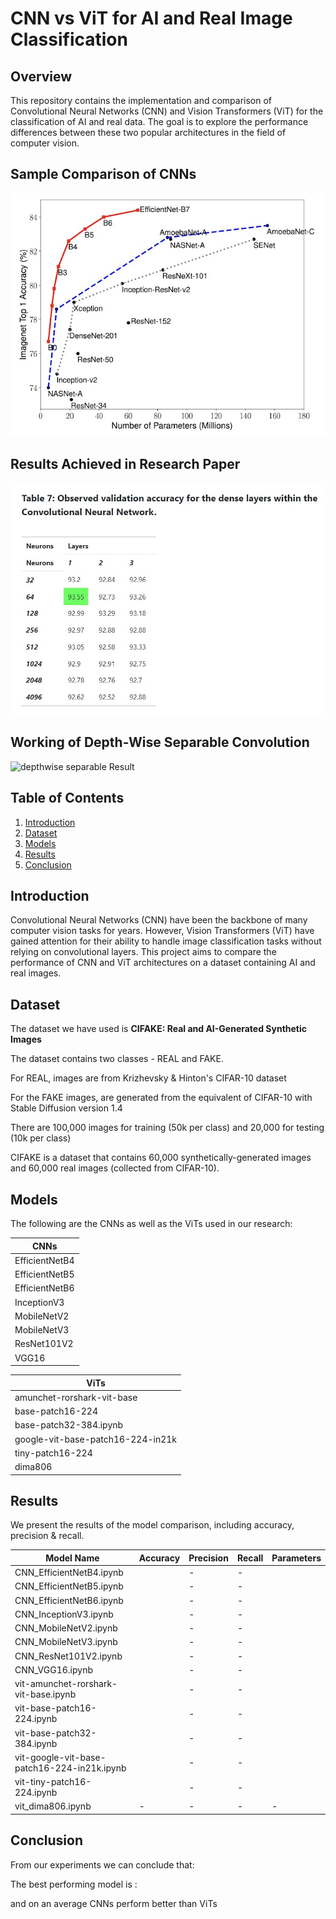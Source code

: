 # CNN vs ViT for AI and Real Image Classification

## Overview
This repository contains the implementation and comparison of Convolutional Neural Networks (CNN) and Vision Transformers (ViT) for the classification of AI and real data. The goal is to explore the performance differences between these two popular architectures in the field of computer vision.

## Sample Comparison of CNNs
![Sample Image](comparison_chart.jpg)

## Results Achieved in Research Paper
![Original Result](original_result.jpg)

## Working of Depth-Wise Separable Convolution
![depthwise separable Result](/depthwise-separable-convolution-animation-3x3-kernel.gif)

## Table of Contents
1. [Introduction](#introduction)
2. [Dataset](#dataset)
3. [Models](#models)
4. [Results](#results)
5. [Conclusion](#conclusion)


## Introduction
Convolutional Neural Networks (CNN) have been the backbone of many computer vision tasks for years. However, Vision Transformers (ViT) have gained attention for their ability to handle image classification tasks without relying on convolutional layers. This project aims to compare the performance of CNN and ViT architectures on a dataset containing AI and real images.

## Dataset
The dataset we have used is **CIFAKE: Real and AI-Generated Synthetic Images**

The dataset contains two classes - REAL and FAKE.

For REAL, images are from Krizhevsky & Hinton's CIFAR-10 dataset

For the FAKE images, are generated from the equivalent of CIFAR-10 with Stable Diffusion version 1.4

There are 100,000 images for training (50k per class) and 20,000 for testing (10k per class)

CIFAKE is a dataset that contains 60,000 synthetically-generated images and 60,000 real images (collected from CIFAR-10). 

## Models
The following are the CNNs as well as the ViTs used in our research:


| CNNs                 | 
|------------------------------|
| EfficientNetB4   | 
| EfficientNetB5    |
| EfficientNetB6   |
| InceptionV3      |
| MobileNetV2       |
| MobileNetV3      |
| ResNet101V2      |
| VGG16         |


| ViTs                | 
|------------------------------|
| amunchet-rorshark-vit-base|
| base-patch16-224  |     
| base-patch32-384.ipynb  |    
| google-vit-base-patch16-224-in21k |  
| tiny-patch16-224  |     
| dima806          |

## Results
We present the results of the model comparison, including accuracy, precision & recall.

| Model Name                   | Accuracy | Precision | Recall | Parameters |
|------------------------------|----------|-----------|--------|------------|
| CNN_EfficientNetB4.ipynb    |     | -          | -      |    |
| CNN_EfficientNetB5.ipynb    |      | -          | -      |     |
| CNN_EfficientNetB6.ipynb    |      | -          | -      |     |
| CNN_InceptionV3.ipynb       |   | -          | -      |  |
| CNN_MobileNetV2.ipynb       | | -          | -      |     |
| CNN_MobileNetV3.ipynb       | | -          | -      |     |
| CNN_ResNet101V2.ipynb       | | -          | -      | |
| CNN_VGG16.ipynb             |   | -          | -      |     |
| vit-amunchet-rorshark-vit-base.ipynb |  | - | - |  |
| vit-base-patch16-224.ipynb  |     | -          | -      |  |
| vit-base-patch32-384.ipynb  |    | -          | -      |  |
| vit-google-vit-base-patch16-224-in21k.ipynb |  | - | - |  |
| vit-tiny-patch16-224.ipynb  |     | -          | -      |  |
| vit_dima806.ipynb           | -            | -          | -      | -              |


## Conclusion

From our experiments we can conclude that:

The best performing model is : 

and on an average CNNs perform better than ViTs



